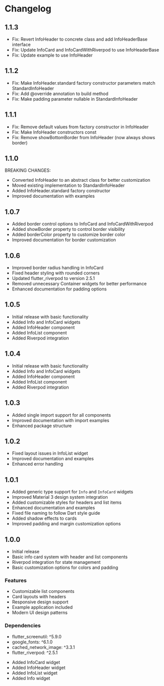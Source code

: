 # Changelog

## 1.1.3

* Fix: Revert InfoHeader to concrete class and add InfoHeaderBase interface
* Fix: Update InfoCard and InfoCardWithRiverpod to use InfoHeaderBase
* Fix: Update example to use InfoHeader

## 1.1.2

* Fix: Make InfoHeader.standard factory constructor parameters match StandardInfoHeader
* Fix: Add @override annotation to build method
* Fix: Make padding parameter nullable in StandardInfoHeader

## 1.1.1

* Fix: Remove default values from factory constructor in InfoHeader
* Fix: Make InfoHeader constructors const
* Fix: Remove showBottomBorder from InfoHeader (now always shows border)

## 1.1.0

BREAKING CHANGES:
* Converted InfoHeader to an abstract class for better customization
* Moved existing implementation to StandardInfoHeader
* Added InfoHeader.standard factory constructor
* Improved documentation with examples

## 1.0.7
- Added border control options to InfoCard and InfoCardWithRiverpod
- Added showBorder property to control border visibility
- Added borderColor property to customize border color
- Improved documentation for border customization

## 1.0.6
- Improved border radius handling in InfoCard
- Fixed header styling with rounded corners
- Updated flutter_riverpod to version 2.5.1
- Removed unnecessary Container widgets for better performance
- Enhanced documentation for padding options

## 1.0.5
- Initial release with basic functionality
- Added Info and InfoCard widgets
- Added InfoHeader component
- Added InfoList component
- Added Riverpod integration

## 1.0.4
- Initial release with basic functionality
- Added Info and InfoCard widgets
- Added InfoHeader component
- Added InfoList component
- Added Riverpod integration

## 1.0.3
- Added single import support for all components
- Improved documentation with import examples
- Enhanced package structure

## 1.0.2
- Fixed layout issues in InfoList widget
- Improved documentation and examples
- Enhanced error handling

## 1.0.1
- Added generic type support for `Info` and `InfoCard` widgets
- Improved Material 3 design system integration
- Added customizable styles for headers and list items
- Enhanced documentation and examples
- Fixed file naming to follow Dart style guide
- Added shadow effects to cards
- Improved padding and margin customization options

## 1.0.0
- Initial release
- Basic info card system with header and list components
- Riverpod integration for state management
- Basic customization options for colors and padding

### Features
- Customizable list components
- Card layouts with headers
- Responsive design support
- Example application included
- Modern UI design patterns

### Dependencies
- flutter_screenutil: ^5.9.0
- google_fonts: ^6.1.0
- cached_network_image: ^3.3.1
- flutter_riverpod: ^2.5.1

* Added InfoCard widget
* Added InfoHeader widget
* Added InfoList widget
* Added Info widget
